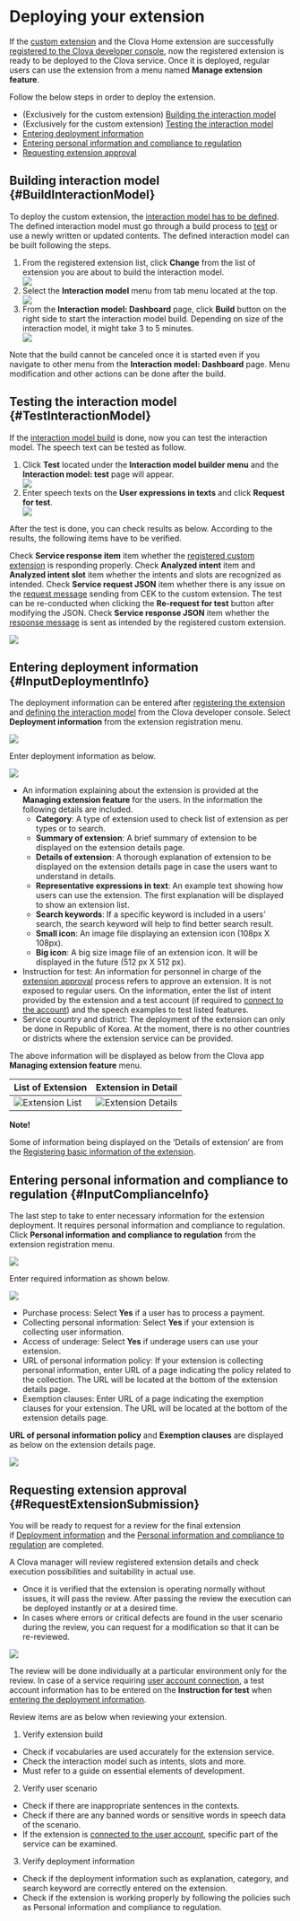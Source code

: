 # Deploying your extension
If the [custom extension](/CEK/Guides/Build_Custom_Extension.md) and the Clova Home extension are successfully [registered to the Clova developer console](/DevConsole/Guides/CEK/Register_Extension.md), now the registered extension is ready to be deployed to the Clova service. Once it is deployed, regular users can use the extension from a menu named **Manage extension feature**.

Follow the below steps in order to deploy the extension.

* (Exclusively for the custom extension) [Building the interaction model](#BuildInteractionModel)
* (Exclusively for the custom extension) [Testing the interaction model](#TestInteractionModel)
* [Entering deployment information](#InputDeploymentInfo)
* [Entering personal information and compliance to regulation](#InputComplianceInfo)
* [Requesting extension approval](#RequestExtensionSubmission)

## Building interaction model {#BuildInteractionModel}

To deploy the custom extension, the [interaction model has to be defined](/DevConsole/Guides/CEK/Define_Interaction_Model.md). The defined interaction model must go through a build process to [test](#TestInteractionModel) or use a newly written or updated contents. The defined interaction model can be built following the steps.

<ol>
  <li>From the registered extension list, click <strong>Change</strong> from the list of extension you are about to build the interaction model.</li>
  <img src="/DevConsole/Resources/Images/DevConsole-Extension_list_after_Creation.png" />
  <li>Select the <strong>Interaction model</strong> menu from tab menu located at the top.</li>
  <img src="/DevConsole/Resources/Images/DevConsole-Build_Interaction_Model_1.png" />
  <li>From the <strong>Interaction model: Dashboard</strong> page, click <strong>Build</strong> button on the right side to start the interaction model build. Depending on size of the interaction model, it might take 3 to 5 minutes.</li>
  <img src="/DevConsole/Resources/Images/DevConsole-Build_Interaction_Model_2.png" />
</ol>

Note that the build cannot be canceled once it is started even if you navigate to other menu from the **Interaction model: Dashboard** page. Menu modification and other actions can be done after the build.

## Testing the interaction model {#TestInteractionModel}

If the [interaction model build](#BuildInteractionModel) is done, now you can test the interaction model. The speech text can be tested as follow.

<ol>
  <li>Click <strong>Test</strong> located under the <strong>Interaction model builder menu</strong> and the <strong>Interaction model: test</strong> page will appear.</li>
  <img src="/DevConsole/Resources/Images/DevConsole-Test_Menu.png" />
  <li>Enter speech texts on the <strong>User expressions in texts</strong> and click <strong>Request for test</strong>.</li>
  <img src="/DevConsole/Resources/Images/DevConsole-Test_Utterance_Example.png" />
</ol>

After the test is done, you can check results as below. According to the results, the following items have to be verified.

Check **Service response item** item whether the [registered custom extension](/DevConsole/Guides/CEK/Register_Extension.md) is responding properly.
Check **Analyzed intent** item and **Analyzed intent slot** item whether the intents and slots are recognized as intended.
Check **Service request JSON** item whether there is any issue on the [request message](/CEK/References/CEK_API.md#CustomExtRequestMessage) sending from CEK to the custom extension. The test can be re-conducted when clicking the **Re-request for test** button after modifying the JSON.
Check **Service response JSON** item whether the [response message](/CEK/References/CEK_API.md#CustomExtResponseMessage) is sent as intended by the registered custom extension.

![](/DevConsole/Resources/Images/DevConsole-Test_Result.png)

## Entering deployment information {#InputDeploymentInfo}

The deployment information can be entered after [registering the extension](/DevConsole/Guides/CEK/Register_Extension.md) and [defining the interaction model](/DevConsole/Guides/CEK/Define_Interaction_Model.md) from the Clova developer console. Select **Deployment information** from the extension registration menu.

![](/DevConsole/Resources/Images/DevConsole-Deployment_Info_Menu.png)

Enter deployment information as below.

![](/DevConsole/Resources/Images/DevConsole-Input_Deployment_Info.png)

* An information explaining about the extension is provided at the **Managing extension feature** for the users. In the information the following details are included.
  - **Category**: A type of extension used to check list of extension as per types or to search.
  - **Summary of extension**: A brief summary of extension to be displayed on the extension details page.
  - **Details of extension**: A thorough explanation of extension to be displayed on the extension details page in case the users want to understand in details.
  - **Representative expressions in text**: An example text showing how users can use the extension.  The first explanation will be displayed to show an extension list.
  - **Search keywords**: If a specific keyword is included in a users’ search, the search keyword will help to find better search result.
  - **Small icon**: An image file displaying an extension icon (108px X 108px).
  - **Big icon**: A big size image file of an extension icon. It will be displayed in the future (512 px X 512 px).
* Instruction for test: An information for personnel in charge of the [extension approval](#RequestExtensionSubmission) process refers to approve an extension. It is not exposed to regular users. On the information, enter the list of intent provided by the extension and a test account (if required to [connect to the account](/CEK/Guides/LinkUserAccount.md)) and the speech examples to test listed features.
* Service country and district: The deployment of the extension can only be done in Republic of Korea. At the moment, there is no other countries or districts where the extension service can be provided.

The above information will be displayed as below from the Clova app **Managing extension feature** menu.

| List of Extension | Extension in Detail |
|-------------------|-------------------|
| ![Extension List](/DevConsole/Resources/Images/DevConsole-Store_UI_Example_Extension_List.png) | ![Extension Details](/DevConsole/Resources/Images/DevConsole-Store_UI_Example-Extension_Details.png) |

<div class="note">
  <p><strong>Note!</strong></p>
  <p>Some of information being displayed on the ‘Details of extension’ are from the <a href="/DevConsole/Guides/CEK/Register_Extension.html#InputExtensionInfo">Registering basic information of the extension</a>.</p>
</div>

## Entering personal information and compliance to regulation {#InputComplianceInfo}

The last step to take to enter necessary information for the extension deployment. It requires personal information and compliance to regulation. Click **Personal information and compliance to regulation** from the extension registration menu.

![](/DevConsole/Resources/Images/DevConsole-Policy_Menu.png)

Enter required information as shown below.

![](/DevConsole/Resources/Images/DevConsole-Input_Policy.png)

* Purchase process: Select **Yes** if a user has to process a payment.
* Collecting personal information: Select **Yes** if your extension is collecting user information.
* Access of underage: Select **Yes** if underage users can use your extension.
* URL of personal information policy: If your extension is collecting personal information, enter URL of a page indicating the policy related to the collection. The URL will be located at the bottom of the extension details page.
* Exemption clauses: Enter URL of a page indicating the exemption clauses for your extension. The URL will be located at the bottom of the extension details page.

**URL of personal information policy** and **Exemption clauses** are displayed as below on the extension details page.

![](/DevConsole/Resources/Images/DevConsole-Store_UI_Example-Extension_Policy.png)

## Requesting extension approval {#RequestExtensionSubmission}

You will be ready to request for a review for the final extension if [Deployment information](#InputDeploymentInfo) and the [Personal information and compliance to regulation](#InputComplianceInfo) are completed.

A Clova manager will review registered extension details and check execution possibilities and suitability in actual use.

* Once it is verified that the extension is operating normally without issues, it will pass the review. After passing the review the execution can be deployed instantly or at a desired time.
* In cases where errors or critical defects are found in the user scenario during the review, you can request for a modification so that it can be re-reviewed.

![](/DevConsole/Resources/Images/DevConsole-Extension_Submission_Process.png)

The review will be done individually at a particular environment only for the review. In case of a service requiring [user account connection](/CEK/Guides/LinkUserAccount.md), a test account information has to be entered on the **Instruction for test** when [entering the deployment information](#InputDeploymentInfo).

Review items are as below when reviewing your extension.

1. Verify extension build
  * Check if vocabularies are used accurately for the extension service.
  * Check the interaction model such as intents, slots and more.
  * Must refer to a guide on essential elements of development.
2. Verify user scenario
  * Check if there are inappropriate sentences in the contexts.
  * Check if there are any banned words or sensitive words in speech data of the scenario.
  * If the extension is [connected to the user account](/CEK/Guides/LinkUserAccount.md), specific part of the service can be examined.
3. Verify deployment information
  * Check if the deployment information such as explanation, category, and search keyword are correctly entered on the extension.
  * Check if the extension is working properly by following the policies such as Personal information and compliance to regulation.
